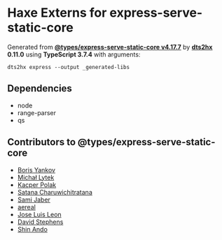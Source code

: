 # Haxe Externs for express-serve-static-core

Generated from **[@types/express-serve-static-core v4.17.7](https://github.com/DefinitelyTyped/DefinitelyTyped#readme)** by **[dts2hx](https://github.com/haxiomic/dts2hx) 0.11.0** using **TypeScript 3.7.4** with arguments:

	dts2hx express --output _generated-libs

## Dependencies
- node
- range-parser
- qs

## Contributors to @types/express-serve-static-core
- [Boris Yankov](https://github.com/borisyankov)
- [Michał Lytek](https://github.com/19majkel94)
- [Kacper Polak](https://github.com/kacepe)
- [Satana Charuwichitratana](https://github.com/micksatana)
- [Sami Jaber](https://github.com/samijaber)
- [aereal](https://github.com/aereal)
- [Jose Luis Leon](https://github.com/JoseLion)
- [David Stephens](https://github.com/dwrss)
- [Shin Ando](https://github.com/andoshin11)